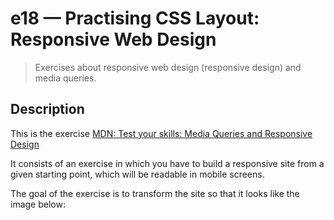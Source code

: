 # e18 &mdash; Practising CSS Layout: Responsive Web Design
> Exercises about responsive web design (responsive design) and media queries.

## Description

This is the exercise [MDN: Test your skills: Media Queries and Responsive Design](https://developer.mozilla.org/en-US/docs/Learn/CSS/CSS_layout/rwd_skills)

It consists of an exercise in which you have to build a responsive site from a given starting point, which will be readable in mobile screens.

The goal of the exercise is to transform the site so that it looks like the image below:


